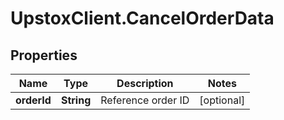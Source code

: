 # UpstoxClient.CancelOrderData

## Properties
Name | Type | Description | Notes
------------ | ------------- | ------------- | -------------
**orderId** | **String** | Reference order ID | [optional] 
